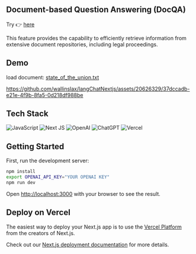 ## Document-based Question Answering (DocQA)
Try  :point_right: [here](https://lang-chat-nextjs.vercel.app/)

This feature provides the capability to efficiently retrieve information from extensive document repositories, including legal proceedings.

<!-- This is a [Next.js](https://nextjs.org/) project bootstrapped with [`create-next-app`](https://github.com/vercel/next.js/tree/canary/packages/create-next-app). -->
## Demo
load document: [state_of_the_union.txt](state_of_the_union.txt)

https://github.com/wallinslax/langChatNextjs/assets/20626329/37dccadb-e21e-4f9b-8fa5-0d218df988be



## Tech Stack
![JavaScript](https://img.shields.io/badge/JavaScript-323330?style=for-the-badge&logo=javascript&logoColor=F7DF1E)
![Next JS](https://img.shields.io/badge/Next-black?style=for-the-badge&logo=next.js&logoColor=white)
![OpenAI](https://img.shields.io/static/v1?style=for-the-badge&message=OpenAI&color=0081A5&logo=OpenAI&logoColor=FFFFFF&label=)
![ChatGPT](https://img.shields.io/badge/chatGPT-74aa9c?style=for-the-badge&logo=openai&logoColor=white)
![Vercel](https://img.shields.io/badge/Vercel-000000?style=for-the-badge&logo=vercel&logoColor=white)

## Getting Started

First, run the development server:

```bash
npm install
export OPENAI_API_KEY="YOUR OPENAI KEY"
npm run dev
```

Open [http://localhost:3000](http://localhost:3000) with your browser to see the result.

## Deploy on Vercel

The easiest way to deploy your Next.js app is to use the [Vercel Platform](https://vercel.com/new?utm_medium=default-template&filter=next.js&utm_source=create-next-app&utm_campaign=create-next-app-readme) from the creators of Next.js.

Check out our [Next.js deployment documentation](https://nextjs.org/docs/deployment) for more details.
